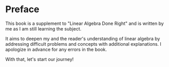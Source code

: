 # Preface

This book is a supplement to "Linear Algebra Done Right" and is written by me as I am still learning the subject.&#x20;

It aims to deepen my and the reader's understanding of linear algebra by addressing difficult problems and concepts with additional explanations. I apologize in advance for any errors in the book.

With that, let's start our journey!
